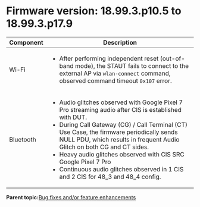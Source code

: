 # Firmware version: 18.99.3.p10.5 to 18.99.3.p17.9

|Component|Description|
|-----------|-------------|
|Wi-Fi|<ul><li>After performing independent reset \(out-of-band mode\), the STAUT fails to connect to the external AP via `wlan-connect` command, observed command timeout `0x107` error.</li></ul>|
|Bluetooth|<ul><li>Audio glitches observed with Google Pixel 7 Pro streaming audio after CIS is established with DUT.</li><li>During Call Gateway \(CG\) / Call Terminal \(CT\) Use Case, the firmware periodically sends NULL PDU, which results in frequent Audio Glitch on both CG and CT sides.</li><li>Heavy audio glitches observed with CIS SRC Google Pixel 7 Pro</li><li>Continuous audio glitches observed in 1 CIS and 2 CIS for 48\_3 and 48\_4 config.</li></ul>|

**Parent topic:**[Bug fixes and/or feature enhancements](../topics/bug_fixes_and_or_feature_enhancements_04.md)

